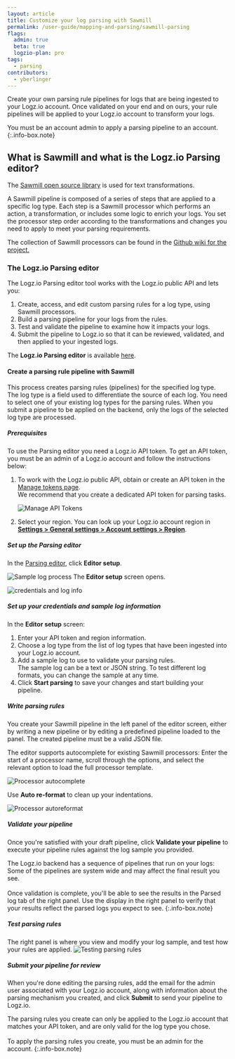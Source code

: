 ```yaml
---
layout: article
title: Customize your log parsing with Sawmill
permalink: /user-guide/mapping-and-parsing/sawmill-parsing
flags:
  admin: true
  beta: true
  logzio-plan: pro
tags:
  - parsing
contributors:
  - yberlinger
---
```


Create your own parsing rule pipelines for logs that are being ingested to your Logz.io account. Once validated on your end and on ours, your rule pipelines will be applied to your Logz.io account to transform your logs. 

<!-- info-box-start:info -->
You must be an account admin to apply a parsing pipeline to an account.  
{:.info-box.note}
<!-- info-box-end -->


## What is Sawmill and what is the Logz.io Parsing editor?

The [Sawmill open source library](https://github.com/logzio/sawmill) is used for text transformations. 

A Sawmill pipeline is composed of a series of steps that are applied to a specific log type. Each step is a Sawmill processor which performs an action, a transformation, or includes some logic to enrich your logs. You set the processor step order according to the transformations and changes you need to apply to meet your parsing requirements.

The collection of Sawmill processors can be found in the [Github wiki for the project.](https://github.com/logzio/sawmill/wiki)  


### The Logz.io Parsing editor

The Logz.io Parsing editor tool works with the Logz.io public API and lets you: 

1. Create, access, and edit custom parsing rules for a log type, using Sawmill processors.
2. Build a parsing pipeline for your logs from the rules.
2. Test and validate the pipeline to examine how it impacts your logs.
3. Submit the pipeline to Logz.io so that it can be reviewed, validated, and then applied to your ingested logs.

The **Logz.io Parsing editor** is available [here](https://parsing.logz.io/).

#### Create a parsing rule pipeline with Sawmill

This process creates parsing rules (pipelines) for the specified log type. The log type is a field used to differentiate the source of each log. You need to select one of your existing log types for the parsing rules. When you submit a pipeline to be applied on the backend, only the logs of the selected log type are processed.

<div class="tasklist">

##### Prerequisites

To use the Parsing editor you need a Logz.io API token. To get an API token, you must be an admin of a Logz.io account and follow the instructions below: 

1. To work with the Logz.io public API, obtain or create an API token in the [Manage tokens page](https://app.logz.io/#/dashboard/settings/manage-tokens/api). <br>We recommend that you create a dedicated API token for parsing tasks. 
   
    ![Manage API Tokens](https://dytvr9ot2sszz.cloudfront.net/logz-docs/parsing-and-mapping/manage-api-tokens3.png)

2. Select your region. You can look up your Logz.io account region in [**Settings > General settings > Account settings > Region**](https://app.logz.io/#/dashboard/settings/general).  


##### Set up the Parsing editor

In the [Parsing editor](https://sawmill-logz.herokuapp.com/), click **Editor setup**.  

![Sample log process](https://dytvr9ot2sszz.cloudfront.net/logz-docs/parsing-and-mapping/editor_setup.png)
The **Editor setup** screen opens.

![credentials and log info](https://dytvr9ot2sszz.cloudfront.net/logz-docs/parsing-and-mapping/parsing_cred2.png)

##### Set up your credentials and sample log information

In the **Editor setup** screen:

1. Enter your API token and region information. 
2. Choose a log type from the list of log types that have been ingested into your Logz.io account.
3. Add a sample log to use to validate your parsing rules. <br> The sample log can be a text or JSON string. To test different log formats, you can change the sample at any time.    
4. Click **Start parsing** to save your changes and start building your pipeline.

#####  Write parsing rules

You create your Sawmill pipeline in the left panel of the editor screen, either by writing a new pipeline or by editing a predefined pipeline loaded to the panel. The created pipeline must be a valid JSON file.

The editor supports autocomplete for existing Sawmill processors: Enter the start of a processor name, scroll through the options, and select the relevant option to load the full processor template.  

![Processor autocomplete](https://dytvr9ot2sszz.cloudfront.net/logz-docs/parsing-and-mapping/parse_autocomplete.png)

Use **Auto re-format** to clean up your indentations. 

![Processor autoreformat](https://dytvr9ot2sszz.cloudfront.net/logz-docs/parsing-and-mapping/reformat_parsing.png) 


##### Validate your pipeline

Once you're satisfied with your draft pipeline, click **Validate your pipeline** to execute your pipeline rules against the log sample you provided. 

<!-- info-box-start:info -->
The Logz.io backend has a sequence of pipelines that run on your logs: Some of the pipelines are system wide and may affect the final result you see. <br><br>  Once validation is complete, you'll  be able to see the results in the Parsed log tab of the right panel. Use the display in the right panel to verify that your results reflect the parsed logs you expect to see.
{:.info-box.note}
<!-- info-box-end -->

##### Test parsing rules
The right panel is where you view and modify your log sample, and test how your rules are applied. 
![Testing parsing rules](https://dytvr9ot2sszz.cloudfront.net/logz-docs/parsing-and-mapping/parsing_logs2.gif)
   
##### Submit your pipeline for review

When you're done editing the parsing rules, add the email for the admin user associated with your Logz.io account, along with information about the parsing mechanism you created, and click **Submit** to send your pipeline to Logz.io.




<!-- info-box-start:info -->
The parsing rules you create can only be applied to the Logz.io account that matches your API token, and are only valid for the log type you chose. <br> <br> To apply the parsing rules you create, you must be an admin for the account. 
{:.info-box.note}
<!-- info-box-end -->
